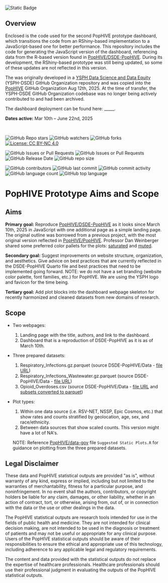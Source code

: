 ![Static Badge](https://img.shields.io/badge/Activity_Status-Archived-red)

## Overview

Enclosed is the code used for the second PopHIVE prototype dashboard, which transitions the code from an RShiny-based implementation to a JavaScript-based one for better performance. This repository includes the code for generating the JavaScript version of the dashboard, referencing data from the R-based version found in [PopHIVE/DSDE-PopHIVE](https://github.com/PopHIVE/DSDE-PopHIVE). During its development, the RShiny-based prototype was still being updated, so some of these updates are not reflected in this version.

The was originally developed in a [YSPH Data Science and Data Equity](https://github.com/ysph-dsde) (YSPH-DSDE) GitHub Organization repository and was copied into the [PopHIVE](https://github.com/PopHIVE) GitHub Organization Aug 12th, 2025. At the time of transfer, the YSPH-DSDE GitHub Organization codebase was no longer being actively contributed to and had been archived.

The dashboard deployment can be found here: _____.

**Dates active:** Mar 10th – June 22nd, 2025

&nbsp;

![GitHub Repo stars](https://img.shields.io/github/stars/PopHIVE/PopHIVE-Prototype) ![GitHub watchers](https://img.shields.io/github/watchers/PopHIVE/PopHIVE-Prototype) ![GitHub forks](https://img.shields.io/github/forks/PopHIVE/PopHIVE-Prototype) [![License: CC BY-NC 4.0](https://img.shields.io/badge/License-CC%20BY--NC%204.0-lightgrey.svg)](http://creativecommons.org/licenses/by-nc/4.0/)

![GitHub Issues or Pull Requests](https://img.shields.io/github/issues/PopHIVE/PopHIVE-Prototype) ![GitHub Issues or Pull Requests](https://img.shields.io/github/issues-pr/PopHIVE/PopHIVE-Prototype) ![GitHub Release Date](https://img.shields.io/github/release-date/PopHIVE/PopHIVE-Prototype) ![GitHub repo size](https://img.shields.io/github/repo-size/PopHIVE/PopHIVE-Prototype)

![GitHub contributors](https://img.shields.io/github/contributors/PopHIVE/PopHIVE-Prototype) ![GitHub last commit](https://img.shields.io/github/last-commit/PopHIVE/PopHIVE-Prototype) ![GitHub commit activity](https://img.shields.io/github/commit-activity/w/PopHIVE/PopHIVE-Prototype) ![GitHub language count](https://img.shields.io/github/languages/count/PopHIVE/PopHIVE-Prototype) ![GitHub top language](https://img.shields.io/github/languages/top/PopHIVE/PopHIVE-Prototype)


# PopHIVE Prototype Aims and Scope

## Aims

**Primary goal:** Reproduce [PopHIVE/DSDE-PopHIVE](https://github.com/PopHIVE/DSDE-PopHIVE) as it looks since March 10th, 2025 in JavaScript with one additional page as a simple landing page. The original outline was borrowed from a previous project, with the most original version reflected in [PopHIVE/PopHIVE](https://github.com/PopHIVE/PopHIVE). Professor Dan Weinberger shared some preferred color pallets for the plots: [saturated](https://colorbrewer2.org/#type=qualitative&scheme=Paired&n=10) and [muted](https://colorbrewer2.org/#type=qualitative&scheme=Set3&n=10).

**Secondary goal:** Suggest improvements on website structure, organization, and aesthetics. Give advice on best practices that are currently reflected in the DSDE-PopHIVE Quarto file and best practices that need to be implemented going forward. NOTE: we do not have a set branding (website color palette, font families, etc.) for PopHIVE. We are using the YSPH logo and favicon for the time being.

**Tertiary goal:** Add plot blocks into the dashboard webpage skeleton for recently harmonized and cleaned datasets from new domains of research.

## Scope

- Two webpages:

    1. Landing page with the title, authors, and link to the dashboard.
    2. Dashboard that is a reproduction of DSDE-PopHIVE as it is as of March 10th.
 
- Three prepared datasets:

    1. Respiratory_Infections.gz.parquet (source DSDE-PopHIVE/Data - [file URL](https://github.com/PopHIVE/DSDE-PopHIVE/blob/main/Data/Respiratory_Infections.gz.parquet))
    2. Respiratory_Infections_Wastewater.gz.parquet (source DSDE-PopHIVE/Data - [file URL](https://github.com/PopHIVE/DSDE-PopHIVE/blob/main/Data/Respiratory_Infections_Wastewater.gz.parquet))
    3. Opioid_Overdoses.csv (source DSDE-PopHIVE/Data - [file URL](https://github.com/PopHIVE/DSDE-PopHIVE/blob/main/Data/Opioid_Overdoses.csv) and [subsets converted to parquet](https://github.com/PopHIVE/DSDE-PopHIVE/tree/main/Data/Opioid%20Overdoses))

- Plot types:

    1. Within one data source (i.e. RSV-NET, NSSP, Epic Cosmos, etc.) that show rates and counts stratified by geolocation, age, sex, and race/ethnicity.
    2. Between data sources that show scaled counts. This version might have a lot of NA's.

  NOTE: Reference [PopHIVE/data-gov](https://github.com/PopHIVE/data-gov) file `Suggested Static Plots.R` for guidance on plotting from the three prepared datasets.


## Legal Disclaimer

These data and PopHIVE statistical outputs are provided "as is", without warranty of any kind, express or implied, including but not limited to the warranties of merchantability, fitness for a particular purpose, and noninfringement. In no event shall the authors, contributors, or copyright holders be liable for any claim, damages, or other liability, whether in an action of contract, tort, or otherwise, arising from, out of, or in connection with the data or the use or other dealings in the data.

The PopHIVE statistical outputs are research tools intended for use in the fields of public health and medicine. They are not intended for clinical decision making, are not intended to be used in the diagnosis or treatment of patients and may not be useful or appropriate for any clinical purpose. Users of the PopHIVE statistical outputs should be aware of their responsibilities to ensure the ethical and appropriate use of this technology, including adherence to any applicable legal and regulatory requirements.

The content and data provided with the statistical outputs do not replace the expertise of healthcare professionals. Healthcare professionals should use their professional judgment in evaluating the outputs of the PopHIVE statistical outputs.
  
